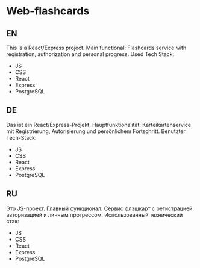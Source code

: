 # Web-flashcards

## EN
This is a React/Express project. Main functional: Flashcards service with registration, authorization and personal progress.
Used Tech Stack:
* JS
* CSS
* React
* Express
* PostgreSQL

## DE
Das ist ein React/Express-Projekt. Hauptfunktionalität: Karteikartenservice mit Registrierung, Autorisierung und persönlichem Fortschritt.
Benutzter Tech-Stack:
* JS
* CSS
* React
* Express
* PostgreSQL

## RU
Это JS-проект. Главный функционал: Сервис флэшкарт с регистрацией, авторизацией и личным прогрессом.
Использованный технический стэк:
* JS
* CSS
* React
* Express
* PostgreSQL
